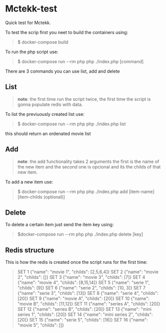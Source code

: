 # Mctekk-test
Quick test for Mctekk.

To test the scrip first you neet to build the containers using:

> $ docker-compose build

To run the php script use:

> $ docker-compose run --rm php php ./index.php [command]

There are 3 commands you can use list, add and delete

## List

>**note**: the first time run the script twice, the first time the script is gonna populate redis with data.

To list the previuously created list use:

> $ docker-compose run --rm php php ./index.php list

this should return an ordenated movie list

## Add

>**note**: the add functionality takes 2 arguments the first is the name of the new item and the second one is opcional and its the childs of that new item.

To add a new item use:

> $ docker-compose run --rm php php ./index.php add [item-name] [item-childs (optional)]

## Delete

To delete a certain item just send the item key using:

> $docker-compose run --rm php php ./index.php delete [key]

## Redis structure

This is how the redis is created once the script runs for the first time:

> SET 1 {"name": "movie 1", "childs": [2,5,6,4]}
SET 2 {"name": "movie 2", "childs": []}
SET 3 {"name": "movie 3", "childs": [7]}
SET 4 {"name": "movie 4", "childs": [8,15,14]}
SET 5 {"name": "serie 1", "childs": [9]}
SET 6 {"name": "serie 2", "childs": [10, 3]}
SET 7 {"name": "serie 3", "childs": [13]}
SET 8 {"name": "serie 4", "childs": [20]}
SET 9 {"name": "movie A", "childs": [20]}
SET 10 {"name": "movie B", "childs": [11,12]}
SET 11 {"name": "series A", "childs": [20]}
SET 12 {"name": "series B", "childs": [20]}
SET 13 {"name": "mini series 1", "childs": [20]}
SET 14 {"name": "mini series 2", "childs": [20]}
SET 15 {"name": "serie 5", "childs": [16]}
SET 16 {"name": "movie 5", "childs": []}
